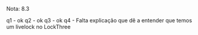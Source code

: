 Nota: 8.3

q1 - ok
q2 - ok
q3 - ok
q4 - Falta explicação que dê a entender que temos um livelock no LockThree
